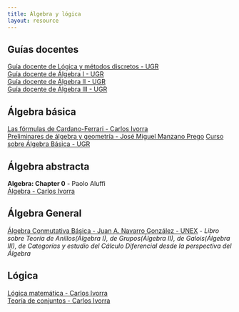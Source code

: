 ```yaml
---
title: Álgebra y lógica
layout: resource
---
```


## Guías docentes
[Guía docente de Lógica y métodos discretos - UGR](http://grados.ugr.es/informaticaymatematicas/pages/infoacademica/guiasdocentes/201415/primero/1semestre/logicaymetodosdiscretos/!)  
[Guía docente de Álgebra I - UGR](http://grados.ugr.es/informaticaymatematicas/pages/infoacademica/guiasdocentes/201415/segundo/1semestre/algebrai/!)  
[Guía docente de Álgebra II - UGR](http://grados.ugr.es/informaticaymatematicas/pages/infoacademica/guiasdocentes/201415/tercero/2semestre/algebraii/!)  
[Guía docente de Álgebra III - UGR](http://grados.ugr.es/informaticaymatematicas/pages/infoacademica/guiasdocentes/201415/cuarto/1semestre/algebraiii/!)

## Álgebra básica
[Las fórmulas de Cardano-Ferrari - Carlos Ivorra](http://www.uv.es/ivorra/Libros/Ecuaciones.pdf)  
[Preliminares de álgebra y geometría - José Miguel Manzano Prego](http://www.ugr.es/~jmmanzano/material/ALyG-Tema0.pdf)
[Curso sobre Álgebra Básica - UGR](http://ocw.ugr.es/course/view.php?id=23)

## Álgebra abstracta
**Algebra: Chapter 0** - Paolo Aluffi  
[Álgebra - Carlos Ivorra](http://www.uv.es/ivorra/Libros/Algebra.pdf)

## Álgebra General
[Álgebra Conmutativa Básica - Juan A. Navarro González - UNEX](http://matematicas.unex.es/~navarro/acb.pdf) - *Libro sobre Teoría de Anillos(Álgebra I), de Grupos(Álgebra II), de Galois(Álgebra III), de Categorías y estudio del Cálculo Diferencial desde la perspectiva del Álgebra*

## Lógica
[Lógica matemática - Carlos Ivorra](http://www.uv.es/ivorra/Libros/Logica2.pdf)  
[Teoría de conjuntos - Carlos Ivorra](http://www.uv.es/ivorra/Libros/Conjuntos2.pdf)  
